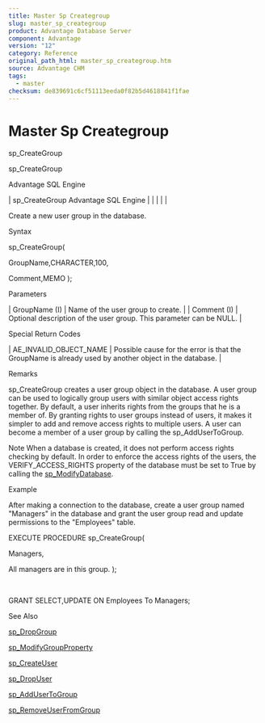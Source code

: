```yaml
---
title: Master Sp Creategroup
slug: master_sp_creategroup
product: Advantage Database Server
component: Advantage
version: "12"
category: Reference
original_path_html: master_sp_creategroup.htm
source: Advantage CHM
tags:
  - master
checksum: de839691c6cf51113eeda0f82b5d4618841f1fae
---
```


# Master Sp Creategroup

sp\_CreateGroup

sp\_CreateGroup

Advantage SQL Engine

| sp\_CreateGroup  Advantage SQL Engine |  |  |  |  |

Create a new user group in the database.

Syntax

sp\_CreateGroup(

GroupName,CHARACTER,100,

Comment,MEMO );

Parameters

| GroupName (I) | Name of the user group to create. |
| Comment (I) | Optional description of the user group. This parameter can be NULL. |

Special Return Codes

| AE\_INVALID\_OBJECT\_NAME | Possible cause for the error is that the GroupName is already used by another object in the database. |

Remarks

sp\_CreateGroup creates a user group object in the database. A user group can be used to logically group users with similar object access rights together. By default, a user inherits rights from the groups that he is a member of. By granting rights to user groups instead of users, it makes it simpler to add and remove access rights to multiple users. A user can become a member of a user group by calling the sp\_AddUserToGroup.

Note When a database is created, it does not perform access rights checking by default. In order to enforce the access rights of the users, the VERIFY\_ACCESS\_RIGHTS property of the database must be set to True by calling the [sp\_ModifyDatabase](master_sp_modifydatabase.md).

Example

After making a connection to the database, create a user group named "Managers" in the database and grant the user group read and update permissions to the "Employees" table.

EXECUTE PROCEDURE sp\_CreateGroup(

Managers,

All managers are in this group. );

 

GRANT SELECT,UPDATE ON Employees To Managers;

See Also

[sp\_DropGroup](master_sp_dropgroup.md)

[sp\_ModifyGroupProperty](master_sp_modifygroupproperty.md)

[sp\_CreateUser](master_sp_createuser.md)

[sp\_DropUser](master_sp_dropuser.md)

[sp\_AddUserToGroup](master_sp_addusertogroup.md)

[sp\_RemoveUserFromGroup](master_sp_removeuserfromgroup.md)
